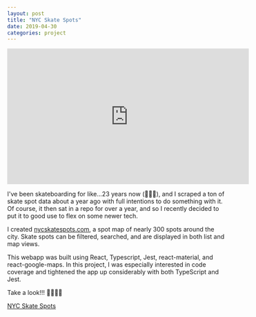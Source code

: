 ```yaml
---
layout: post
title: "NYC Skate Spots"
date: 2019-04-30
categories: project
---
```


<iframe width="560" height="315" src="https://www.youtube.com/embed/DTI0mWO6EQo" frameborder="0" allow="accelerometer; autoplay; encrypted-media; gyroscope; picture-in-picture" allowfullscreen></iframe>

I've been skateboarding for like...23 years now (🤯🤯🤯), and I scraped a ton of skate spot data about a year ago with full intentions to do something with it. Of course, it then sat in a repo for over a year, and so I recently decided to put it to good use to flex on some newer tech.

I created [nycskatespots.com](https://nycskatespots.com/), a spot map of nearly 300 spots around the city. Skate spots can be filtered, searched, and are displayed in both list and map views.

This webapp was built using React, Typescript, Jest, react-material, and react-google-maps. In this project, I was especially interested in code coverage and tightened the app up considerably with both TypeScript and Jest. 

Take a look!!! 🏄‍🏄‍🏄‍♂️‍

[NYC Skate Spots](https://nycskatespots.com/)

